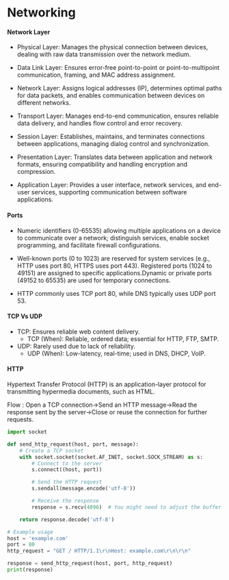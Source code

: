 # Networking

#### Network Layer
* Physical Layer: Manages the physical connection between devices, dealing with raw data transmission over the network medium.

* Data Link Layer: Ensures error-free point-to-point or point-to-multipoint communication, framing, and MAC address assignment.

* Network Layer: Assigns logical addresses (IP), determines optimal paths for data packets, and enables communication between devices on different networks.

* Transport Layer: Manages end-to-end communication, ensures reliable data delivery, and handles flow control and error recovery.

* Session Layer: Establishes, maintains, and terminates connections between applications, managing dialog control and synchronization.

* Presentation Layer: Translates data between application and network formats, ensuring compatibility and handling encryption and compression.

* Application Layer: Provides a user interface, network services, and end-user services, supporting communication between software applications.


#### Ports
* Numeric identifiers (0-65535) allowing multiple applications on a device to communicate over a network; distinguish services, 
enable socket programming, and facilitate firewall configurations.

* Well-known ports (0 to 1023) are reserved for system services (e.g., HTTP uses port 80, HTTPS uses port 443).
Registered ports (1024 to 49151) are assigned to specific applications.Dynamic or private ports (49152 to 65535) are used for temporary connections.

* HTTP commonly uses TCP port 80, while DNS typically uses UDP port 53.

#### TCP Vs UDP
* TCP: Ensures reliable web content delivery.
  * TCP (When): Reliable, ordered data; essential for HTTP, FTP, SMTP.
* UDP: Rarely used due to lack of reliability.
  * UDP (When): Low-latency, real-time; used in DNS, DHCP, VoIP.

#### HTTP
Hypertext Transfer Protocol (HTTP) is an application-layer protocol for transmitting hypermedia documents, such as HTML.

Flow : Open a TCP connection->Send an HTTP message->Read the response sent by the server->Close or reuse the connection for further requests.

```python
import socket

def send_http_request(host, port, message):
    # Create a TCP socket
    with socket.socket(socket.AF_INET, socket.SOCK_STREAM) as s:
        # Connect to the server
        s.connect((host, port))

        # Send the HTTP request
        s.sendall(message.encode('utf-8'))

        # Receive the response
        response = s.recv(4096)  # You might need to adjust the buffer size

    return response.decode('utf-8')

# Example usage
host = 'example.com'  
port = 80 
http_request = "GET / HTTP/1.1\r\nHost: example.com\r\n\r\n"  

response = send_http_request(host, port, http_request)
print(response)
```
